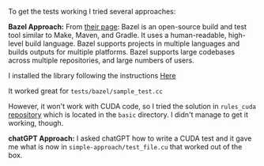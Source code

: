 To get the tests working I tried several approaches:

**Bazel Approach:**
From [their page](https://bazel.build/about/intro): Bazel is an open-source build and test tool similar to Make, Maven, and Gradle. It uses a human-readable, high-level build language. Bazel supports projects in multiple languages and builds outputs for multiple platforms. Bazel supports large codebases across multiple repositories, and large numbers of users.

I installed the library following the instructions [Here](https://bazel.build/install/ubuntu)

It worked great for `tests/bazel/sample_test.cc`

However, it won't work with CUDA code, so I tried the solution in `rules_cuda` [repository](https://github.com/bazel-contrib/rules_cuda) which is located in the `basic` directory. I didn't manage to get it working, though.

**chatGPT Approach:**
I asked chatGPT how to write a CUDA test and it gave me what is now in `simple-approach/test_file.cu` that worked out of the box.
